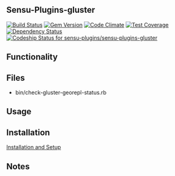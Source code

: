 ## Sensu-Plugins-gluster

[ ![Build Status](https://travis-ci.org/sensu-plugins/sensu-plugins-gluster.svg?branch=master)](https://travis-ci.org/sensu-plugins/sensu-plugins-gluster)
[![Gem Version](https://badge.fury.io/rb/sensu-plugins-gluster.svg)](http://badge.fury.io/rb/sensu-plugins-gluster)
[![Code Climate](https://codeclimate.com/github/sensu-plugins/sensu-plugins-gluster/badges/gpa.svg)](https://codeclimate.com/github/sensu-plugins/sensu-plugins-gluster)
[![Test Coverage](https://codeclimate.com/github/sensu-plugins/sensu-plugins-gluster/badges/coverage.svg)](https://codeclimate.com/github/sensu-plugins/sensu-plugins-gluster)
[![Dependency Status](https://gemnasium.com/sensu-plugins/sensu-plugins-gluster.svg)](https://gemnasium.com/sensu-plugins/sensu-plugins-gluster)
[ ![Codeship Status for sensu-plugins/sensu-plugins-gluster](https://codeship.com/projects/d853a9b0-ea2b-0132-48d4-4602e60b2e9f/status?branch=master)](https://codeship.com/projects/83053)

## Functionality

## Files
 * bin/check-gluster-georepl-status.rb

## Usage

## Installation

[Installation and Setup](https://github.com/sensu-plugins/documentation/blob/master/user_docs/installation_instructions.md)

## Notes
